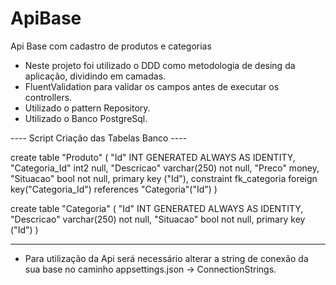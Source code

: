 # ApiBase
Api Base com cadastro de produtos e categorias

* Neste projeto foi utilizado o DDD como metodologia de desing da aplicação, dividindo em camadas.
* FluentValidation para validar os campos antes de executar os controllers.
* Utilizado o pattern Repository.
* Utilizado o Banco PostgreSql.

---- Script Criação das Tabelas Banco ----

create table "Produto" (
	"Id" INT GENERATED ALWAYS AS IDENTITY,
	"Categoria_Id" int2 null,
	"Descricao" varchar(250) not null,
	"Preco" money,
	"Situacao" bool not null,
	primary key ("Id"),
	constraint fk_categoria foreign key("Categoria_Id") references "Categoria"("Id")
)

create table "Categoria" (
	"Id" INT GENERATED ALWAYS AS IDENTITY,
	"Descricao" varchar(250) not null,
	"Situacao" bool not null,
	primary key ("Id")
)

-----------------------------------------------

* Para utilização da Api será necessário alterar a string de conexão da sua base no caminho appsettings.json -> ConnectionStrings.
